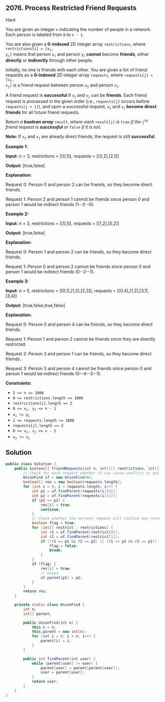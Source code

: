 ## 2076\. Process Restricted Friend Requests

Hard

You are given an integer `n` indicating the number of people in a network. Each person is labeled from `0` to `n - 1`.

You are also given a **0-indexed** 2D integer array `restrictions`, where <code>restrictions[i] = [x<sub>i</sub>, y<sub>i</sub>]</code> means that person <code>x<sub>i</sub></code> and person <code>y<sub>i</sub></code> **cannot** become **friends**, either **directly** or **indirectly** through other people.

Initially, no one is friends with each other. You are given a list of friend requests as a **0-indexed** 2D integer array `requests`, where <code>requests[j] = [u<sub>j</sub>, v<sub>j</sub>]</code> is a friend request between person <code>u<sub>j</sub></code> and person <code>v<sub>j</sub></code>.

A friend request is **successful** if <code>u<sub>j</sub></code> and <code>v<sub>j</sub></code> can be **friends**. Each friend request is processed in the given order (i.e., `requests[j]` occurs before `requests[j + 1]`), and upon a successful request, <code>u<sub>j</sub></code> and <code>v<sub>j</sub></code> **become direct friends** for all future friend requests.

Return _a **boolean array**_ `result`, _where each_ `result[j]` _is_ `true` _if the_ <code>j<sup>th</sup></code> _friend request is **successful** or_ `false` _if it is not_.

**Note:** If <code>u<sub>j</sub></code> and <code>v<sub>j</sub></code> are already direct friends, the request is still **successful**.

**Example 1:**

**Input:** n = 3, restrictions = \[\[0,1]], requests = \[\[0,2],[2,1]]

**Output:** [true,false]

**Explanation:**

Request 0: Person 0 and person 2 can be friends, so they become direct friends.

Request 1: Person 2 and person 1 cannot be friends since person 0 and person 1 would be indirect friends (1--2--0). 

**Example 2:**

**Input:** n = 3, restrictions = \[\[0,1]], requests = \[\[1,2],[0,2]]

**Output:** [true,false]

**Explanation:**

Request 0: Person 1 and person 2 can be friends, so they become direct friends.

Request 1: Person 0 and person 2 cannot be friends since person 0 and person 1 would be indirect friends (0--2--1). 

**Example 3:**

**Input:** n = 5, restrictions = \[\[0,1],[1,2],[2,3]], requests = \[\[0,4],[1,2],[3,1],[3,4]]

**Output:** [true,false,true,false]

**Explanation:**

Request 0: Person 0 and person 4 can be friends, so they become direct friends.

Request 1: Person 1 and person 2 cannot be friends since they are directly restricted.

Request 2: Person 3 and person 1 can be friends, so they become direct friends.

Request 3: Person 3 and person 4 cannot be friends since person 0 and person 1 would be indirect friends (0--4--3--1). 

**Constraints:**

*   `2 <= n <= 1000`
*   `0 <= restrictions.length <= 1000`
*   `restrictions[i].length == 2`
*   <code>0 <= x<sub>i</sub>, y<sub>i</sub> <= n - 1</code>
*   <code>x<sub>i</sub> != y<sub>i</sub></code>
*   `1 <= requests.length <= 1000`
*   `requests[j].length == 2`
*   <code>0 <= u<sub>j</sub>, v<sub>j</sub> <= n - 1</code>
*   <code>u<sub>j</sub> != v<sub>j</sub></code>

## Solution

```java
public class Solution {
    public boolean[] friendRequests(int n, int[][] restrictions, int[][] requests) {
        // Check for each request whether it can cause conflict or not
        UnionFind uf = new UnionFind(n);
        boolean[] res = new boolean[requests.length];
        for (int i = 0; i < requests.length; i++) {
            int p1 = uf.findParent(requests[i][0]);
            int p2 = uf.findParent(requests[i][1]);
            if (p1 == p2) {
                res[i] = true;
                continue;
            }
            // Check whether the current request will violate any restriction or not
            boolean flag = true;
            for (int[] restrict : restrictions) {
                int r1 = uf.findParent(restrict[0]);
                int r2 = uf.findParent(restrict[1]);
                if ((r1 == p1 && r2 == p2) || (r1 == p2 && r2 == p1)) {
                    flag = false;
                    break;
                }
            }
            if (flag) {
                res[i] = true;
                // Union
                uf.parent[p1] = p2;
            }
        }
        return res;
    }

    private static class UnionFind {
        int n;
        int[] parent;

        public UnionFind(int n) {
            this.n = n;
            this.parent = new int[n];
            for (int i = 0; i < n; i++) {
                parent[i] = i;
            }
        }

        public int findParent(int user) {
            while (parent[user] != user) {
                parent[user] = parent[parent[user]];
                user = parent[user];
            }
            return user;
        }
    }
}
```